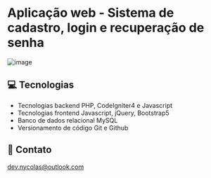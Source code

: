 # Aplicação web - Sistema de cadastro, login e recuperação de senha


![image](https://github.com/devnycolas/aplication_web_php/assets/143043571/901fff2b-f357-4c95-b8f3-cc1769c75656)


## 💻 Tecnologias

- Tecnologias backend PHP, CodeIgniter4 e Javascript
- Tecnologias frontend Javascript, jQuery, Bootstrap5
- Banco de dados relacional MySQL
- Versionamento de código Git e Github

## 💙 Contato

dev.nycolas@outlook.com
